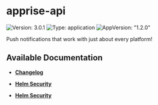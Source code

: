 # apprise-api

![Version: 3.0.1](https://img.shields.io/badge/Version-3.0.1-informational?style=flat-square) ![Type: application](https://img.shields.io/badge/Type-application-informational?style=flat-square) ![AppVersion: "1.2.0"](https://img.shields.io/badge/AppVersion-"1.2.0"-informational?style=flat-square)

Push notifications that work with just about every platform!

## Available Documentation

- [**Changelog**](CHANGELOG)

- [**Helm Security**](container-security)

- [**Helm Security**](helm-security)

